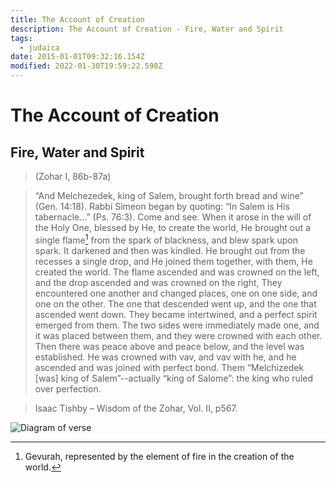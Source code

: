 ```yaml
---
title: The Account of Creation
description: The Account of Creation - Fire, Water and Spirit
tags:
  - judaica
date: 2015-01-01T09:32:16.154Z
modified: 2022-01-30T19:59:22.598Z
---
```


# The Account of Creation

## Fire, Water and Spirit

> (Zohar I, 86b-87a)

> “And Melchezedek, king of Salem, brought forth bread and wine” (Gen. 14:18). Rabbi Simeon began by quoting: “In Salem is His tabernacle...” (Ps. 76:3). Come and see. When it arose in the will of the Holy One, blessed by He, to create the world, He brought out a single flame[^1] from the spark of blackness, and blew spark upon spark. It darkened and then was kindled. He brought out from the recesses a single drop, and He joined them together, with them, He created the world. The flame ascended and was crowned on the left, and the drop ascended and was crowned on the right, They encountered one another and changed places, one on one side, and one on the other. The one that descended went up, and the one that ascended went down. They became intertwined, and a perfect spirit emerged from them. The two sides were immediately made one, and it was placed between them, and they were crowned with each other. Then there was peace above and peace below, and the level was established. He was crowned with vav, and vav with he, and he ascended and was joined with perfect bond. Them “Melchizedek [was] king of Salem”--actually “king of Salome”: the king who ruled over perfection.

> Isaac Tishby – Wisdom of the Zohar, Vol. II, p567.

![Diagram of verse](</posts/img/qkab/Creation%20of%20the%20World%20(Tishby).png>)

[^1]: Gevurah, represented by the element of fire in the creation of the world.
